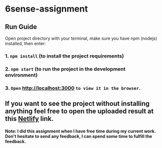 # 6sense-assignment

## Run Guide

Open project directory with your terminal, make sure you have npm (nodejs) installed, then enter:

### 1. `npm install` (to install the project requirements)

### 2. `npm start` (to run the project in the development environment)

### 3. `Open` [http://localhost:3000](http://localhost:3000) `to view it in the browser`.

## If you want to see the project without installing anything feel free to open the uploaded result at this [Netlify](https://startling-zuccutto-233738.netlify.app/) link.

#### Note: I did this assignment when I have free time during my current work. Don't hesitate to send any feedback, I can spend some time to fulfill the feedback.
